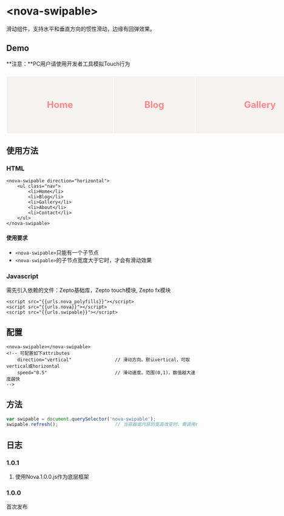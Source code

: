 # &lt;nova-swipable&gt;

滑动组件，支持水平和垂直方向的惯性滑动，边缘有回弹效果。

## Demo
**注意：**PC用户请使用开发者工具模拟Touch行为

<style type="text/css">
nova-swipable {
    overflow: hidden;
}
nova-swipable .swipable-nav {
    width: 300%;
    box-sizing: border-box;
    height: 150px;
    display: table;
    background: #F5F2F0;
    color: #f88;
    font-weight: bold;
    font-size: 24px;
    padding: 0;
}

.swipable-nav li {
    display: table-cell; 
    text-align: center;
    text-decoration: none;
    vertical-align: middle;
    border-left: 1px solid white;
}
</style>

<div> 
<nova-swipable direction="horizontal">
    <ul class="swipable-nav">
        <li>Home</li>
        <li>Blog</li>
        <li>Gallery</li>
        <li>About</li>
        <li>Contact</li>
    </ul>
</nova-swipable>
</div>

<script>
    _loader.add('customEle', '{{urls.swipable}}');
    _loader.use('customEle', function() { });
</script>

## 使用方法

### HTML

```markup
<nova-swipable direction="horizontal">
    <ul class="nav">
        <li>Home</li>
        <li>Blog</li>
        <li>Gallery</li>
        <li>About</li>
        <li>Contact</li>
    </ul>
</nova-swipable>
```

#### 使用要求
* `<nova-swipable>`只能有一个子节点
* `<nova-swipable>`的子节点宽度大于它时，才会有滑动效果

### Javascript
需先引入依赖的文件：Zepto基础库，Zepto touch模块, Zepto fx模块 
```markup
<script src="{{urls.nova_polyfills}}"></script>
<script src="{{urls.nova}}"></script>
<script src="{{urls.swipable}}"></script>
```

## 配置

```markup
<nova-swipable></nova-swipable>
<!-- 可配置如下attributes
    direction="vertical"                // 滑动方向。默认vertical，可取vertical或horizontal
    speed="0.5"                         // 滑动速度。范围(0,1)，数值越大速度越快
-->
```

## 方法
```javascript
var swipable = document.querySelector('nova-swipable');
swipable.refresh();                     // 当容器或内容的宽高改变时，需调用refresh
```

## 日志

### 1.0.1
1. 使用Nova.1.0.0.js作为底层框架

### 1.0.0
首次发布


